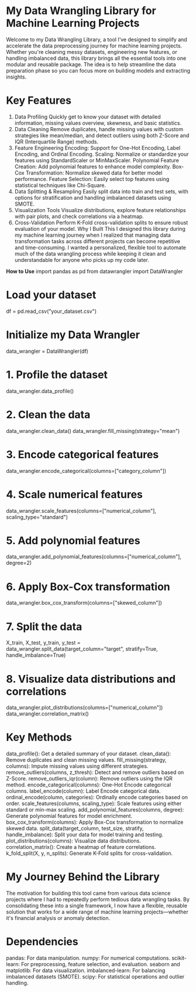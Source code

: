 # My Data Wrangling Library for Machine Learning Projects

Welcome to my Data Wrangling Library, a tool I’ve designed to simplify and accelerate the data preprocessing journey for machine learning projects. Whether you're cleaning messy datasets, engineering new features, or handling imbalanced data, this library brings all the essential tools into one modular and reusable package. The idea is to help streamline the data preparation phase so you can focus more on building models and extracting insights.

# Key Features

1. Data Profiling
Quickly get to know your dataset with detailed information, missing values overview, skewness, and basic statistics.
2. Data Cleaning
Remove duplicates, handle missing values with custom strategies like mean/median, and detect outliers using both Z-Score and IQR (Interquartile Range) methods.
3. Feature Engineering
Encoding: Support for One-Hot Encoding, Label Encoding, and Ordinal Encoding.
Scaling: Normalize or standardize your features using StandardScaler or MinMaxScaler.
Polynomial Feature Creation: Add polynomial features to enhance model complexity.
Box-Cox Transformation: Normalize skewed data for better model performance.
Feature Selection: Easily select top features using statistical techniques like Chi-Square.
4. Data Splitting & Resampling
Easily split data into train and test sets, with options for stratification and handling imbalanced datasets using SMOTE.
5. Visualization Tools
Visualize distributions, explore feature relationships with pair plots, and check correlations via a heatmap.
6. Cross-Validation
Perform K-Fold cross-validation splits to ensure robust evaluation of your model.
Why I Built This
I designed this library during my machine learning journey when I realized that managing data transformation tasks across different projects can become repetitive and time-consuming. I wanted a personalized, flexible tool to automate much of the data wrangling process while keeping it clean and understandable for anyone who picks up my code later.


**How to Use**
import pandas as pd
from datawrangler import DataWrangler

# Load your dataset
df = pd.read_csv("your_dataset.csv")

# Initialize my Data Wrangler
data_wrangler = DataWrangler(df)

# 1. Profile the dataset
data_wrangler.data_profile()

# 2. Clean the data
data_wrangler.clean_data()
data_wrangler.fill_missing(strategy="mean")

# 3. Encode categorical features
data_wrangler.encode_categorical(columns=["category_column"])

# 4. Scale numerical features
data_wrangler.scale_features(columns=["numerical_column"], scaling_type="standard")

# 5. Add polynomial features
data_wrangler.add_polynomial_features(columns=["numerical_column"], degree=2)

# 6. Apply Box-Cox transformation
data_wrangler.box_cox_transform(columns=["skewed_column"])

# 7. Split the data
X_train, X_test, y_train, y_test = data_wrangler.split_data(target_column="target", stratify=True, handle_imbalance=True)

# 8. Visualize data distributions and correlations
data_wrangler.plot_distributions(columns=["numerical_column"])
data_wrangler.correlation_matrix()

# Key Methods
data_profile(): Get a detailed summary of your dataset.
clean_data(): Remove duplicates and clean missing values.
fill_missing(strategy, columns): Impute missing values using different strategies.
remove_outliers(columns, z_thresh): Detect and remove outliers based on Z-Score.
remove_outliers_iqr(column): Remove outliers using the IQR method.
encode_categorical(columns): One-Hot Encode categorical columns.
label_encode(column): Label Encode categorical data.
ordinal_encode(column, categories): Ordinally encode categories based on order.
scale_features(columns, scaling_type): Scale features using either standard or min-max scaling.
add_polynomial_features(columns, degree): Generate polynomial features for model enrichment.
box_cox_transform(columns): Apply Box-Cox transformation to normalize skewed data.
split_data(target_column, test_size, stratify, handle_imbalance): Split your data for model training and testing.
plot_distributions(columns): Visualize data distributions.
correlation_matrix(): Create a heatmap of feature correlations.
k_fold_split(X, y, n_splits): Generate K-Fold splits for cross-validation.

# My Journey Behind the Library
The motivation for building this tool came from various data science projects where I had to repeatedly perform tedious data wrangling tasks. By consolidating these into a single framework, I now have a flexible, reusable solution that works for a wide range of machine learning projects—whether it's financial analysis or anomaly detection.



# Dependencies
pandas: For data manipulation.
numpy: For numerical computations.
scikit-learn: For preprocessing, feature selection, and evaluation.
seaborn and matplotlib: For data visualization.
imbalanced-learn: For balancing imbalanced datasets (SMOTE).
scipy: For statistical operations and outlier handling.

